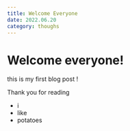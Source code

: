 ```yaml
---
title: Welcome Everyone
date: 2022.06.20
category: thoughs
---
```


# Welcome everyone!

this is my first blog post !

Thank you for reading

- i
- like
- potatoes
